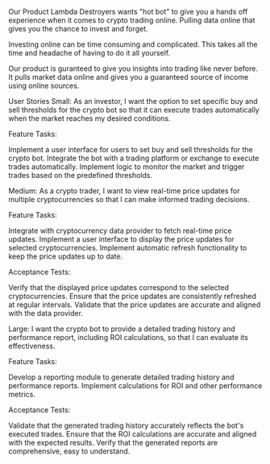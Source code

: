 Our Product
Lambda Destroyers wants "hot bot" to give you a hands off experience when it comes to crypto trading online. Pulling data online that gives you the chance to invest and forget.

Investing online can be time consuming and complicated. This takes all the time and headache of having to do it all yourself.

Our product is guranteed to give you insights into trading like never before. It pulls market data online and gives you a guaranteed source of income using online sources.



  User Stories
Small: As an investor, I want the option to set specific buy and sell thresholds for the crypto bot so that it can execute trades automatically when the market reaches my desired conditions.

Feature Tasks:

Implement a user interface for users to set buy and sell thresholds for the crypto bot.
Integrate the bot with a trading platform or exchange to execute trades automatically.
Implement logic to monitor the market and trigger trades based on the predefined thresholds.



Medium: As a crypto trader, I want to view real-time price updates for multiple cryptocurrencies so that I can make informed trading decisions.

Feature Tasks:

Integrate with cryptocurrency data provider to fetch real-time price updates.
Implement a user interface to display the price updates for selected cryptocurrencies.
Implement automatic refresh functionality to keep the price updates up to date.

Acceptance Tests:

Verify that the displayed price updates correspond to the selected cryptocurrencies.
Ensure that the price updates are consistently refreshed at regular intervals.
Validate that the price updates are accurate and aligned with the data provider.



Large: I want the crypto bot to provide a detailed trading history and performance report, including ROI calculations, so that I can evaluate its effectiveness.

Feature Tasks:

Develop a reporting module to generate detailed trading history and performance reports.
Implement calculations for ROI and other performance metrics.

Acceptance Tests:

Validate that the generated trading history accurately reflects the bot's executed trades.
Ensure that the ROI calculations are accurate and aligned with the expected results.
Verify that the generated reports are comprehensive, easy to understand.




